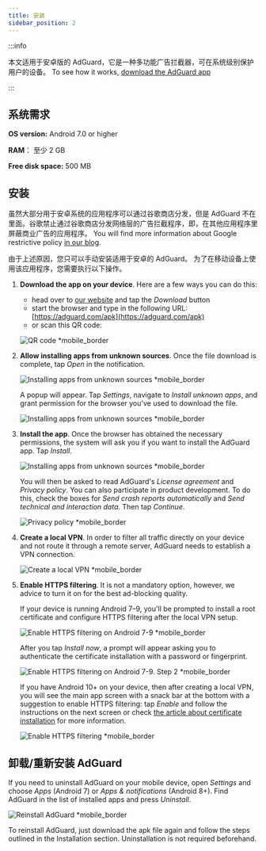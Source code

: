 ```yaml
---
title: 安装
sidebar_position: 2
---
```


:::info

本文适用于安卓版的 AdGuard，它是一种多功能广告拦截器，可在系统级别保护用户的设备。 To see how it works, [download the AdGuard app](https://agrd.io/download-kb-adblock)

:::

## 系统需求

**OS version:** Android 7.0 or higher

**RAM**： 至少 2 GB

**Free disk space:** 500 MB

## 安装

虽然大部分用于安卓系统的应用程序可以通过谷歌商店分发，但是 AdGuard 不在里面。谷歌禁止通过谷歌商店分发网络层的广告拦截程序，即，在其他应用程序里屏蔽商业广告的应用程序。 You will find more information about Google restrictive policy [in our blog](https://adguard.com/blog/adguard-google-play-removal.html).

由于上述原因，您只可以手动安装适用于安卓的 AdGuard。 为了在移动设备上使用该应用程序，您需要执行以下操作。

1. **Download the app on your device**. Here are a few ways you can do this:

    - head over to [our website](https://adguard.com/adguard-android/overview.html) and tap the *Download* button
    - start the browser and type in the following URL: [https://adguard.com/apk](https://adguard.com/apk)
    - or scan this QR code:

    ![QR code *mobile_border](https://cdn.adtidy.org/content/kb/ad_blocker/android/installation/inst-qr-en-1.png)

1. **Allow installing apps from unknown sources**. Once the file download is complete, tap *Open* in the notification.

    ![Installing apps from unknown sources *mobile_border](https://cdn.adtidy.org/content/kb/ad_blocker/android/installation/inst_1.png)

    A popup will appear. Tap *Settings*, navigate to *Install unknown apps*, and grant permission for the browser you've used to download the file.

    ![Installing apps from unknown sources *mobile_border](https://cdn.adtidy.org/content/kb/ad_blocker/android/installation/inst_3.png)

1. **Install the app**. Once the browser has obtained the necessary permissions, the system will ask you if you want to install the AdGuard app. Tap *Install*.

    ![Installing apps from unknown sources *mobile_border](https://cdn.adtidy.org/content/kb/ad_blocker/android/installation/inst_4.png)

    You will then be asked to read AdGuard's *License agreement* and *Privacy policy*. You can also participate in product development. To do this, check the boxes for *Send crash reports automatically* and *Send technical and interaction data*. Then tap *Continue*.

    ![Privacy policy *mobile_border](https://cdn.adtidy.org/content/kb/ad_blocker/android/installation/fl_3.png)

1. **Create a local VPN**. In order to filter all traffic directly on your device and not route it through a remote server, AdGuard needs to establish a VPN connection.

    ![Create a local VPN *mobile_border](https://cdn.adtidy.org/content/kb/ad_blocker/android/installation/fl_2.png)

1. **Enable HTTPS filtering**. It is not a mandatory option, however, we advice to turn it on for the best ad-blocking quality.

    If your device is running Android 7–9, you'll be prompted to install a root certificate and configure HTTPS filtering after the local VPN setup.

    ![Enable HTTPS filtering on Android 7-9 *mobile_border](https://cdn.adtidy.org/content/kb/ad_blocker/android/installation/cert_1.jpg)

    After you tap *Install now*, a prompt will appear asking you to authenticate the certificate installation with a password or fingerprint.

    ![Enable HTTPS filtering on Android 7-9. Step 2 *mobile_border](https://cdn.adtidy.org/content/kb/ad_blocker/android/installation/cert_2.jpg)

    If you have Android 10+ on your device, then after creating a local VPN, you will see the main app screen with a snack bar at the bottom with a suggestion to enable HTTPS filtering: tap *Enable* and follow the instructions on the next screen or check [the article about certificate installation](solving-problems/manual-certificate.md) for more information.

    ![Enable HTTPS filtering *mobile_border](https://cdn.adtidy.org/content/kb/ad_blocker/android/installation/fl_5.png)

## 卸载/重新安装 AdGuard

If you need to uninstall AdGuard on your mobile device, open *Settings* and choose *Apps* (Android 7) or *Apps & notifications* (Android 8+). Find AdGuard in the list of installed apps and press *Uninstall*.

![Reinstall AdGuard *mobile_border](https://cdn.adtidy.org/content/kb/ad_blocker/android/installation/inst_4.png)

To reinstall AdGuard, just download the apk file again and follow the steps outlined in the Installation section. Uninstallation is not required beforehand.
